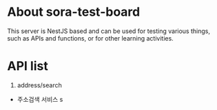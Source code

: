 # About sora-test-board

This server is NestJS based and can be used for testing various things, such as APIs and functions, or for other learning activities.

# API list

1. address/search

- 주소검색 서비스
  s
